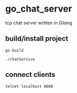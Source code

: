 # go_chat_server
tcp chat server written in Gilang

## build/install project
```
go build
```
```
./chatService
```

## connect clients
```
telnet localhost 8080
```
